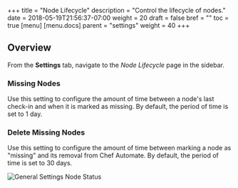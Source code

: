 +++
title = "Node Lifecycle"
description = "Control the lifecycle of nodes."
date = 2018-05-19T21:56:37-07:00
weight = 20
draft = false
bref = ""
toc = true
[menu]
  [menu.docs]
    parent = "settings"
    weight = 40
+++

## Overview

From the **Settings** tab, navigate to the _Node Lifecycle_ page in the sidebar.

### Missing Nodes

Use this setting to configure the amount of time between a node's last check-in and when it is marked as missing. By default, the period of time is set to 1 day.

### Delete Missing Nodes

Use this setting to configure the amount of time between marking a node as "missing" and its removal from Chef Automate. By default, the period of time is set to 30 days.

![General Settings Node Status](/images/docs/node-lifecycle.png)
